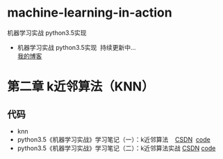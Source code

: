 # machine-learning-in-action
机器学习实战 python3.5实现
* 机器学习实战 python3.5实现  持续更新中...<br>
[我的博客](http://blog.csdn.net/u013829973)
# 第二章 k近邻算法（KNN）
## 代码
* knn
* python3.5《机器学习实战》学习笔记（一）：k近邻算法    [CSDN](http://blog.csdn.net/u013829973/article/details/77942942)  [code]()
* python3.5《机器学习实战》学习笔记（二）：k近邻算法实战 [CSDN](http://blog.csdn.net/u013829973/article/details/77950299)  [code]()
